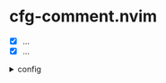 # cfg-comment.nvim
  - [x] ...
  - [x] ...
<details>
<summary> config  </summary>

```lua

```
</details>
